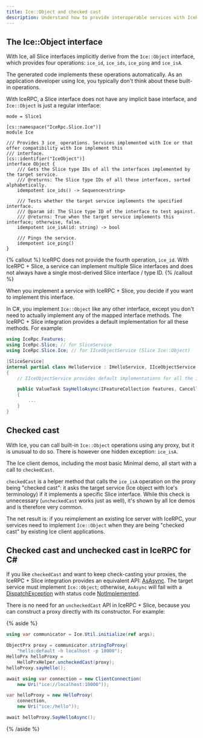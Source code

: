 ```yaml
---
title: Ice::Object and checked cast
description: Understand how to provide interoperable services with IceRPC + Slice.
---
```


## The Ice::Object interface

With Ice, all Slice interfaces implicitly derive from the `Ice::Object` interface, which provides four operations:
`ice_id`, `ice_ids`, `ice_ping` and `ice_isA`.

The generated code implements these operations automatically. As an application developer using Ice, you typically don't
think about these built-in operations.

With IceRPC, a Slice interface does not have any implicit base interface, and `Ice::Object` is just a regular interface:

```slice
mode = Slice1

[cs::namespace("IceRpc.Slice.Ice")]
module Ice

/// Provides 3 ice_ operations. Services implemented with Ice or that offer compatibility with Ice implement this
/// interface.
[cs::identifier("IceObject")]
interface Object {
    /// Gets the Slice type IDs of all the interfaces implemented by the target service.
    /// @returns: The Slice type IDs of all these interfaces, sorted alphabetically.
    idempotent ice_ids() -> Sequence<string>

    /// Tests whether the target service implements the specified interface.
    /// @param id: The Slice type ID of the interface to test against.
    /// @returns: True when the target service implements this interface; otherwise, false.
    idempotent ice_isA(id: string) -> bool

    /// Pings the service.
    idempotent ice_ping()
}
```

{% callout %}
IceRPC does not provide the fourth operation, `ice_id`. With IceRPC + Slice, a service can implement multiple Slice
interfaces and does not always have a single most-derived Slice interface / type ID.
{% /callout %}

When you implement a service with IceRPC + Slice, you decide if you want to implement this interface.

In C#, you implement `Ice::Object` like any other interface, except you don't need to actually implement any of the
mapped interface methods. The IceRPC + Slice integration provides a default implementation for all these methods.
For example:

```csharp
using IceRpc.Features;
using IceRpc.Slice; // for SliceService
using IceRpc.Slice.Ice; // for IIceObjectService (Slice Ice::Object)

[SliceService]
internal partial class HelloService : IHelloService, IIceObjectService
{
    // IIceObjectService provides default implementations for all the ice_ operations.

    public ValueTask SayHelloAsync(IFeatureCollection features, CancellationToken cancellationToken)
    {
        ...
    }
}
```

## Checked cast

With Ice, you can call built-in `Ice::Object` operations using any proxy, but it is unusual to do so. There is however
one hidden exception: `ice_isA`.

The Ice client demos, including the most basic Minimal demo, all start with a call to `checkedCast`.

`checkedCast` is a helper method that calls the `ice_isA` operation on the proxy being "checked cast": it asks the
target service (Ice object with Ice's terminology) if it implements a specific Slice interface. While this check is
unnecessary (`uncheckedCast` works just as well), it's shown by all Ice demos and is therefore very common.

The net result is: if you reimplement an existing Ice server with IceRPC, your services need to implement `Ice::Object`
when they are being "checked cast" by existing Ice client applications.

## Checked cast and unchecked cast in IceRPC for C#

If you like `checkedCast` and want to keep check-casting your proxies, the IceRPC + Slice integration provides an
equivalent API: [AsAsync]. The target service must implement `Ice::Object`; otherwise, `AsAsync` will fail with a
[DispatchException] with status code [NotImplemented].

There is no need for an `uncheckedCast` API in IceRPC + Slice, because you can construct a proxy directly with its
constructor. For example:

{% aside %}

```csharp {% title="Ice client in C#" %}
using var communicator = Ice.Util.initialize(ref args);

ObjectPrx proxy = communicator.stringToProxy(
    "hello:default -h localhost -p 10000");
HelloPrx helloProxy =
    HelloPrxHelper.uncheckedCast(proxy);
helloProxy.sayHello();
```

```csharp {% title="IceRPC + Slice client in C#" %}
await using var connection = new ClientConnection(
    new Uri("ice://localhost:10000"));

var helloProxy = new HelloProxy(
    connection,
    new Uri("ice:/hello"));

await helloProxy.SayHelloAsync();
```

{% /aside %}

[AsAsync]: csharp:IceRpc.Slice.Ice.ProxyExtensions#IceRpc_Slice_Ice_ProxyExtensions_AsAsync__1_IceRpc_Slice_IProxy_IceRpc_Features_IFeatureCollection_System_Threading_CancellationToken_
[DispatchException]:  csharp:IceRpc.DispatchException
[NotImplemented]:  csharp:IceRpc.StatusCode#NotImplemented
